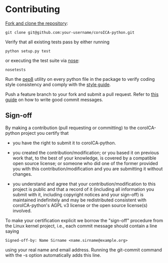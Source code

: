# Contributing

[Fork and clone the repository][fork]:

    git clone git@github.com:your-username/coroICA-python.git

Verify that all existing tests pass by either running

    python setup.py test

or executing the test suite via [nose][nose]:

    nosetests

Run the [pep8][pep8] utility on every python file in the package to verify coding style consistency and comply with the [style guide][style].

Push a feature branch to your fork and submit a pull request.
Refer to [this guide][commits] on how to write good commit messages.

## Sign-off

By making a contribution (pull requesting or committing) to the coroICA-python project you certify that

* you have the right to submit it to coroICA-python.

* you created the contribution/modification; or you based it on previous work that, to the best of your knowledge, is covered by a compatible open source license; or someone who did one of the former provided you with this contribution/modification and you are submitting it without changes.

* you understand and agree that your contribution/modification to this project is public and that a record of it (including all information you submit with it, including copyright notices and your sign-off) is maintained indefinitely and may be redistributed consistent with coroICA-python's AGPL v3 license or the open source license(s) involved.

To make your certification explicit we borrow the "sign-off" procedure from the Linux kernel project, i.e., each commit message should contain a line saying

    Signed-off-by: Name Sirname <name.sirname@example.org>

using your real name and email address.
Running the git-commit command with the -s option automatically adds this line.

[fork]: https://help.github.com/articles/cloning-a-repository/
[nose]: https://nose.readthedocs.org/en/latest/
[pep8]: http://pep8.readthedocs.org/en/latest/
[style]: https://www.python.org/dev/peps/pep-0008/
[commits]: http://tbaggery.com/2008/04/19/a-note-about-git-commit-messages.html
